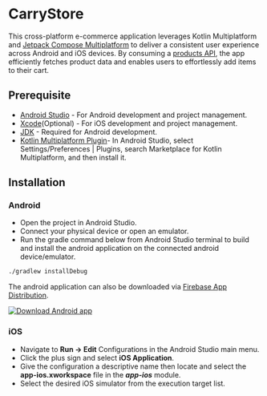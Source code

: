 # CarryStore

This cross-platform e-commerce application leverages Kotlin Multiplatform and [Jetpack Compose Multiplatform](https://www.jetbrains.com/lp/compose-multiplatform/) to deliver a consistent user experience across Android and iOS devices. By consuming a [products API](https://my-json-server.typicode.com/carry1stdeveloper/mock-product-api/productBundles), the app efficiently fetches product data and enables users to effortlessly add items to their cart.

## Prerequisite

- [Android Studio](https://developer.android.com/studio) - For Android development and project management.
- [Xcode](https://apps.apple.com/us/app/xcode/id497799835)(Optional) - For iOS development and project management.
- [JDK](https://www.oracle.com/java/technologies/downloads/?er=221886) - Required for Android development.
- [Kotlin Multiplatform Plugin](https://kotlinlang.org/docs/multiplatform-plugin-releases.html?_gl=1*130bj1*_gcl_au*MTk1MDYwOTc4MS4xNzIxNjMzNjAy*_ga*MTM4NzQwMTA3NS4xNjk3NDg5MzQ5*_ga_9J976DJZ68*MTcyMzExNTUwNy43Ni4xLjE3MjMxMTU1OTYuNDQuMC4w#release-details)- In Android Studio, select Settings/Preferences | Plugins, search Marketplace for Kotlin Multiplatform, and then install it.

## Installation

### Android

- Open the project in Android Studio.
- Connect your physical device or open an emulator.
- Run the gradle command below from Android Studio terminal to build and install the android application on the connected android device/emulator.
```bash
./gradlew installDebug
```

The android application can also be downloaded via [Firebase App Distribution](https://firebase.google.com/docs/app-distribution).

<a href="https://appdistribution.firebase.dev/i/fbdf7f318b033002">
  <img src="https://img.shields.io/badge/-Download Android App-3DDC84?logo=android&logoColor=white&style=for-the-badge" alt="Download Android app" />
</a>

### iOS

- Navigate to __Run -> Edit__ Configurations in the Android Studio main menu.
- Click the plus sign and select __iOS Application__.
- Give the configuration a descriptive name then locate and select the __app-ios.xworkspace__ file in the ___app-ios___ module.
- Select the desired iOS simulator from the execution target list.


